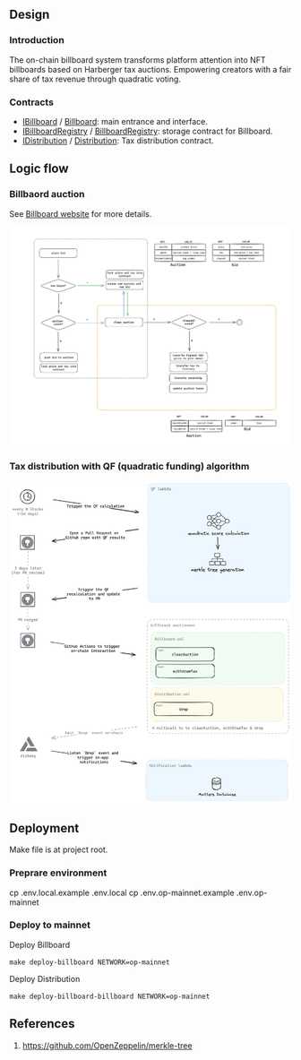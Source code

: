 ## Design

### Introduction

The on-chain billboard system transforms platform attention into NFT billboards based on Harberger tax auctions. Empowering creators with a fair share of tax revenue through quadratic voting.

### Contracts

- [IBillboard](./IBillboard.md) / [Billboard](./Billboard.md): main entrance and interface.
- [IBillboardRegistry](./IBillboardRegistry.md) / [BillboardRegistry](./BillboardRegistry.md): storage contract for Billboard.
- [IDistribution](./IDistribution.md) / [Distribution](./Distribution.md): Tax distribution contract.

## Logic flow

### Billbaord auction

See [Billboard website](https://matters.town) for more details.

![auction](./auction.png)

### Tax distribution with QF (quadratic funding) algorithm

![distribution](./workflow.png)

## Deployment

Make file is at project root.

### Preprare environment

cp .env.local.example .env.local
cp .env.op-mainnet.example .env.op-mainnet

### Deploy to mainnet

Deploy Billboard

```
make deploy-billboard NETWORK=op-mainnet
```

Deploy Distribution

```
make deploy-billboard-billboard NETWORK=op-mainnet
```

## References

1. https://github.com/OpenZeppelin/merkle-tree
